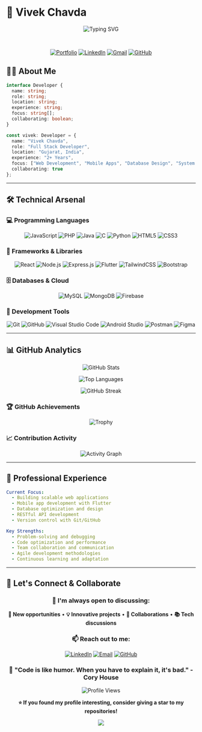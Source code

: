 # 💫 Vivek Chavda 

<div align="center">
  
![Typing SVG](https://readme-typing-svg.demolab.com?font=Fira+Code&size=28&duration=3000&pause=1000&color=00D4FF&center=true&vCenter=true&multiline=true&width=650&height=120&lines=Welcome+to+my+Digital+Space!;I'm+Vivek+Chavda;Crafting+Digital+Solutions)
</div>
</br>

<div align="center">
  
  [![Portfolio](https://img.shields.io/badge/Portfolio-%23000000.svg?style=for-the-badge&logo=firefox&logoColor=#FF7139)](https://vivek-portfolio-mu-sage.vercel.app/)
  [![LinkedIn](https://img.shields.io/badge/LinkedIn-%230077B5.svg?style=for-the-badge&logo=linkedin&logoColor=white)](https://linkedin.com/in/vivek-chavda-018380220)
  [![Gmail](https://img.shields.io/badge/Gmail-D14836?style=for-the-badge&logo=gmail&logoColor=white)](mailto:viveksinhchavda@gmail.com)
  [![GitHub](https://img.shields.io/badge/GitHub-%23121011.svg?style=for-the-badge&logo=github&logoColor=white)](https://github.com/vivekchavda1374)

</div>

## 👨‍💻 About Me

```typescript
interface Developer {
  name: string;
  role: string;
  location: string;
  experience: string;
  focus: string[];
  collaborating: boolean;
}

const vivek: Developer = {
  name: "Vivek Chavda",
  role: "Full Stack Developer",
  location: "Gujarat, India",
  experience: "2+ Years",
  focus: ["Web Development", "Mobile Apps", "Database Design", "System Architecture"],
  collaborating: true
};
```

---

## 🛠️ Technical Arsenal

### 💻 Programming Languages
<div align="center">

![JavaScript](https://img.shields.io/badge/JavaScript-%23323330.svg?style=for-the-badge&logo=javascript&logoColor=%23F7DF1E)
![PHP](https://img.shields.io/badge/PHP-%23777BB4.svg?style=for-the-badge&logo=php&logoColor=white)
![Java](https://img.shields.io/badge/Java-%23ED8B00.svg?style=for-the-badge&logo=openjdk&logoColor=white)
![C](https://img.shields.io/badge/C-%2300599C.svg?style=for-the-badge&logo=c&logoColor=white)
![Python](https://img.shields.io/badge/Python-3670A0?style=for-the-badge&logo=python&logoColor=ffdd54)
![HTML5](https://img.shields.io/badge/HTML5-%23E34F26.svg?style=for-the-badge&logo=html5&logoColor=white)
![CSS3](https://img.shields.io/badge/CSS3-%231572B6.svg?style=for-the-badge&logo=css3&logoColor=white)

</div>

### 🚀 Frameworks & Libraries
<div align="center">

![React](https://img.shields.io/badge/React-%2320232a.svg?style=for-the-badge&logo=react&logoColor=%2361DAFB)
![Node.js](https://img.shields.io/badge/Node.js-6DA55F?style=for-the-badge&logo=node.js&logoColor=white)
![Express.js](https://img.shields.io/badge/Express.js-%23404d59.svg?style=for-the-badge&logo=express&logoColor=%2361DAFB)
![Flutter](https://img.shields.io/badge/Flutter-%2302569B.svg?style=for-the-badge&logo=Flutter&logoColor=white)
![TailwindCSS](https://img.shields.io/badge/TailwindCSS-%2338B2AC.svg?style=for-the-badge&logo=tailwind-css&logoColor=white)
![Bootstrap](https://img.shields.io/badge/Bootstrap-%238511FA.svg?style=for-the-badge&logo=bootstrap&logoColor=white)

</div>

### 🗄️ Databases & Cloud
<div align="center">

![MySQL](https://img.shields.io/badge/MySQL-%2300758F.svg?style=for-the-badge&logo=mysql&logoColor=white)
![MongoDB](https://img.shields.io/badge/MongoDB-%234ea94b.svg?style=for-the-badge&logo=mongodb&logoColor=white)
![Firebase](https://img.shields.io/badge/Firebase-%23039BE5.svg?style=for-the-badge&logo=firebase)

</div>

### 🔧 Development Tools
<div align="center">

![Git](https://img.shields.io/badge/Git-%23F05033.svg?style=for-the-badge&logo=git&logoColor=white)
![GitHub](https://img.shields.io/badge/GitHub-%23121011.svg?style=for-the-badge&logo=github&logoColor=white)
![Visual Studio Code](https://img.shields.io/badge/Visual%20Studio%20Code-0078d4.svg?style=for-the-badge&logo=visual-studio-code&logoColor=white)
![Android Studio](https://img.shields.io/badge/Android%20Studio-3DDC84.svg?style=for-the-badge&logo=android-studio&logoColor=white)
![Postman](https://img.shields.io/badge/Postman-FF6C37?style=for-the-badge&logo=postman&logoColor=white)
![Figma](https://img.shields.io/badge/Figma-%23F24E1E.svg?style=for-the-badge&logo=figma&logoColor=white)

</div>

---

## 📊 GitHub Analytics

<div align="center">
  
  ![GitHub Stats](https://github-readme-stats.vercel.app/api?username=vivekchavda1374&show_icons=true&theme=tokyonight&hide_border=true&count_private=true)
  
  ![Top Languages](https://github-readme-stats.vercel.app/api/top-langs/?username=vivekchavda1374&theme=tokyonight&hide_border=true&layout=compact&langs_count=8)

</div>

<div align="center">
  
  ![GitHub Streak](https://github-readme-streak-stats.herokuapp.com/?user=vivekchavda1374&theme=tokyonight&hide_border=true)

</div>

### 🏆 GitHub Achievements
<div align="center">
  
  ![Trophy](https://github-profile-trophy.vercel.app/?username=vivekchavda1374&theme=tokyonight&no-frame=true&no-bg=false&margin-w=4&row=1&column=6)

</div>

### 📈 Contribution Activity
<div align="center">
  
  ![Activity Graph](https://github-readme-activity-graph.vercel.app/graph?username=vivekchavda1374&bg_color=1a1b27&color=38bdae&line=70a5fd&point=bf91f3&area=true&hide_border=true)

</div>


---

## 💼 Professional Experience

```yaml
Current Focus:
  - Building scalable web applications
  - Mobile app development with Flutter
  - Database optimization and design
  - RESTful API development
  - Version control with Git/GitHub

Key Strengths:
  - Problem-solving and debugging
  - Code optimization and performance
  - Team collaboration and communication
  - Agile development methodologies
  - Continuous learning and adaptation
```

---

## 🤝 Let's Connect & Collaborate

<div align="center">

### 💬 I'm always open to discussing:
**🚀 New opportunities** • **💡 Innovative projects** • **🤝 Collaborations** • **📚 Tech discussions**

### 📫 Reach out to me:

[![LinkedIn](https://img.shields.io/badge/LinkedIn-Connect-0077B5?style=for-the-badge&logo=linkedin)](https://linkedin.com/in/vivek-chavda-018380220)
[![Email](https://img.shields.io/badge/Email-Contact-D14836?style=for-the-badge&logo=gmail&logoColor=white)](mailto:viveksinhchavda@gmail.com)
[![GitHub](https://img.shields.io/badge/GitHub-Follow-181717?style=for-the-badge&logo=github)](https://github.com/vivekchavda1374)

</div>



<div align="center">

### 🌟 "Code is like humor. When you have to explain it, it's bad." - Cory House
<!-- Option 1: Komarev (Most Popular) -->
![Profile Views](https://komarev.com/ghpvc/?username=vivekchavda1374&label=Profile%20Views&color=0e75b6&style=for-the-badge)


**⭐ If you found my profile interesting, consider giving a star to my repositories!**

</div>

<div align="center">
  <img src="https://capsule-render.vercel.app/api?type=waving&color=gradient&customColorList=6,11,20&height=150&section=footer&text=Thanks%20for%20Visiting!&fontSize=42&fontColor=fff&animation=twinkling&fontAlignY=75"/>
</div>
